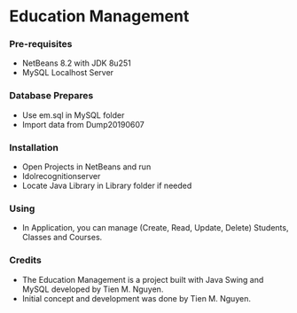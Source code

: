 # Education Management

### Pre-requisites
* NetBeans 8.2 with JDK 8u251
* MySQL Localhost Server

### Database Prepares
* Use em.sql in MySQL folder
* Import data from Dump20190607

### Installation
* Open Projects in NetBeans and run
* Idolrecognitionserver
* Locate Java Library in Library folder if needed

### Using
* In Application, you can manage (Create, Read, Update, Delete) Students, Classes and Courses.

### Credits
- The Education Management is a project built with Java Swing and MySQL developed by Tien M. Nguyen.
- Initial concept and development was done by Tien M. Nguyen.
